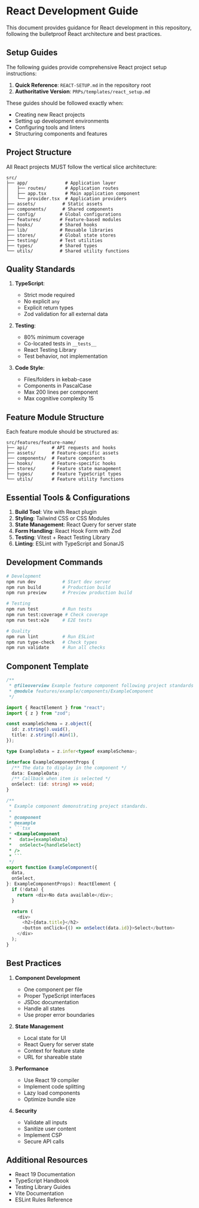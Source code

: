 # React Development Guide

This document provides guidance for React development in this repository, following the bulletproof React architecture and best practices.

## Setup Guides

The following guides provide comprehensive React project setup instructions:

1. **Quick Reference**: `REACT-SETUP.md` in the repository root
2. **Authoritative Version**: `PRPs/templates/react_setup.md`

These guides should be followed exactly when:

- Creating new React projects
- Setting up development environments
- Configuring tools and linters
- Structuring components and features

## Project Structure

All React projects MUST follow the vertical slice architecture:

```
src/
├── app/              # Application layer
│   ├── routes/       # Application routes
│   ├── app.tsx       # Main application component
│   └── provider.tsx  # Application providers
├── assets/          # Static assets
├── components/      # Shared components
├── config/         # Global configurations
├── features/       # Feature-based modules
├── hooks/          # Shared hooks
├── lib/            # Reusable libraries
├── stores/         # Global state stores
├── testing/        # Test utilities
├── types/          # Shared types
└── utils/          # Shared utility functions
```

## Quality Standards

1. **TypeScript**:

   - Strict mode required
   - No explicit `any`
   - Explicit return types
   - Zod validation for all external data

2. **Testing**:

   - 80% minimum coverage
   - Co-located tests in `__tests__`
   - React Testing Library
   - Test behavior, not implementation

3. **Code Style**:
   - Files/folders in kebab-case
   - Components in PascalCase
   - Max 200 lines per component
   - Max cognitive complexity 15

## Feature Module Structure

Each feature module should be structured as:

```
src/features/feature-name/
├── api/         # API requests and hooks
├── assets/      # Feature-specific assets
├── components/  # Feature components
├── hooks/       # Feature-specific hooks
├── stores/      # Feature state management
├── types/       # Feature TypeScript types
└── utils/       # Feature utility functions
```

## Essential Tools & Configurations

1. **Build Tool**: Vite with React plugin
2. **Styling**: Tailwind CSS or CSS Modules
3. **State Management**: React Query for server state
4. **Form Handling**: React Hook Form with Zod
5. **Testing**: Vitest + React Testing Library
6. **Linting**: ESLint with TypeScript and SonarJS

## Development Commands

```bash
# Development
npm run dev          # Start dev server
npm run build        # Production build
npm run preview      # Preview production build

# Testing
npm run test         # Run tests
npm run test:coverage # Check coverage
npm run test:e2e     # E2E tests

# Quality
npm run lint         # Run ESLint
npm run type-check   # Check types
npm run validate     # Run all checks
```

## Component Template

````typescript
/**
 * @fileoverview Example feature component following project standards
 * @module features/example/components/ExampleComponent
 */

import { ReactElement } from "react";
import { z } from "zod";

const exampleSchema = z.object({
  id: z.string().uuid(),
  title: z.string().min(1),
});

type ExampleData = z.infer<typeof exampleSchema>;

interface ExampleComponentProps {
  /** The data to display in the component */
  data: ExampleData;
  /** Callback when item is selected */
  onSelect: (id: string) => void;
}

/**
 * Example component demonstrating project standards.
 *
 * @component
 * @example
 * ```tsx
 * <ExampleComponent
 *   data={exampleData}
 *   onSelect={handleSelect}
 * />
 * ```
 */
export function ExampleComponent({
  data,
  onSelect,
}: ExampleComponentProps): ReactElement {
  if (!data) {
    return <div>No data available</div>;
  }

  return (
    <div>
      <h2>{data.title}</h2>
      <button onClick={() => onSelect(data.id)}>Select</button>
    </div>
  );
}
````

## Best Practices

1. **Component Development**

   - One component per file
   - Proper TypeScript interfaces
   - JSDoc documentation
   - Handle all states
   - Use proper error boundaries

2. **State Management**

   - Local state for UI
   - React Query for server state
   - Context for feature state
   - URL for shareable state

3. **Performance**

   - Use React 19 compiler
   - Implement code splitting
   - Lazy load components
   - Optimize bundle size

4. **Security**
   - Validate all inputs
   - Sanitize user content
   - Implement CSP
   - Secure API calls

## Additional Resources

- React 19 Documentation
- TypeScript Handbook
- Testing Library Guides
- Vite Documentation
- ESLint Rules Reference
